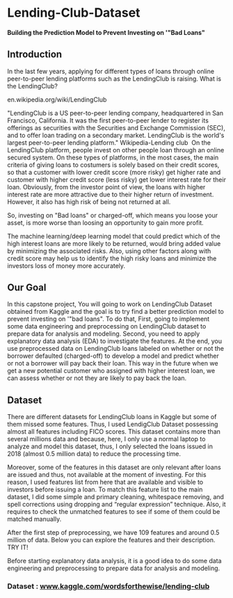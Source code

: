 # Lending-Club-Dataset
#### Building the Prediction Model to Prevent Investing on '"Bad Loans"


## Introduction
In the last few years, applying for different types of loans through online peer-to-peer lending platforms such as the LendingClub is raising. What is the LendingClub?

en.wikipedia.org/wiki/LendingClub


"LendingClub is a US peer-to-peer lending company, headquartered in San Francisco, California. It was the first peer-to-peer lender to register its offerings as securities with the Securities and Exchange Commission (SEC), and to offer loan trading on a secondary market. LendingClub is the world's largest peer-to-peer lending platform."    Wikipedia-Lending club
​
On the LendingClub platform, people invest on other people loan through an online secured system. On these types of platforms, in the most cases, the main criteria of giving loans to costumers is solely based on their credit scores, so that a customer with lower credit score (more risky) get higher rate and customer with higher credit score (less risky) get lower interest rate for their loan. Obviously, from the investor point of view, the loans with higher interest rate are more attractive due to their higher return of investment. However, it also has high risk of being not returned at all.

So, investing on "Bad loans" or charged-off, which means you loose your asset, is more worse than loosing an opportunity to gain more profit. 

The machine learning/deep learning model that could predict which of the high interest loans are more likely to be returned, would bring added value by minimizing the associated risks. Also, using other factors along with credit score may help us to identify the high risky loans and minimize the investors loss of money more accurately.


## Our Goal
In this capstone project, You will going to work on LendingClub Dataset obtained from Kaggle and the goal is to try find a better prediction model to prevent investing on '"bad loans". To do that, First, going to implement some data engineering and preprocessing on LendingClub dataset to prepare data for analysis and modeling. Second, you need to apply explanatory data analysis (EDA) to investigate the features. At the end, you use preprocessed data on LendingClub loans labeled on whether or not the borrower defaulted (charged-off) to develop a model and predict whether or not a borrower will pay back their loan. This way in the future when we get a new potential customer who assigned with higher interest loan, we can assess whether or not they are likely to pay back the loan.

## Dataset
There are different datasets for LendingClub loans in Kaggle but some of them missed some features. Thus, I used LendigClub Dataset possessing almost all features including FICO scores. This dataset contains more than several millions data and because, here, I only use a normal laptop to analyze and model this dataset, thus, I only selected the loans issued in 2018 (almost 0.5 million data) to reduce the processing time.

Moreover, some of the features in this dataset are only relevant after loans are issued and thus, not available at the moment of investing. For this reason, I used features list from here that are available and visible to investors before issuing a loan. To match this feature list to the main dataset, I did some simple and primary cleaning, whitespace removing, and spell corrections using dropping and “regular expression” technique. Also, it requires to check the unmatched features to see if some of them could be matched manually.

After the first step of preprocessing, we have 109 features and around 0.5 million of data. Below you can explore the features and their description. TRY IT!

Before starting explanatory data analysis, it is a good idea to do some data engineering and preprocessing to prepare data for analysis and modeling.


### Dataset :  www.kaggle.com/wordsforthewise/lending-club
